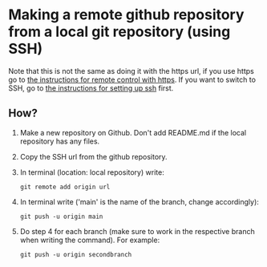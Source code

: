 # Making a remote github repository from a local git repository (using SSH)

Note that this is not the same as doing it with the https url, if you use https go to [the instructions for remote control with https](Github/remotehttps.md). If you want to switch to SSH, go to [the instructions for setting up ssh](setupssh.md) first.

## How?
1. Make a new repository on Github. Don't add README.md if the local repository has any files.
3. Copy the SSH url from the github repository.
4. In terminal (location: local repository) write:
   
   ```git remote add origin url```
5. In terminal write ('main' is the name of the branch, change accordingly):

   ```git push -u origin main```
   
6. Do step 4 for each branch (make sure to work in the respective branch when writing the command). For example:

   ```git push -u origin secondbranch```
